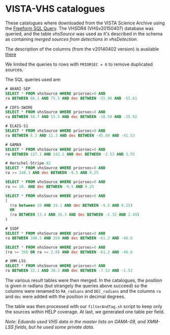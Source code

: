VISTA-VHS catalogues
====================

These catalogues where downloaded from the VISTA Science Archive using the
[Freeform SQL Query](http://horus.roe.ac.uk:8080/vdfs/VSQL_form.jsp). The VHSDR4
(VHSv20150407) database was queried, and the table *vhsSource* was used as it's
described in the schema as containing *merged sources from detections in
vhsDetection*.

The description of the columns (from the v20140402 version) is available
[there](http://horus.roe.ac.uk/vsa/www/VHSDR4/VHSDR4_TABLE_vhsSourceSchema.html)

We limited the queries to rows with `PRIORSEC = 0` to remove duplicated sources.

The SQL queries used are:

```sql
# AKARI-SEP
SELECT * FROM vhsSource WHERE priorsec=0 AND
ra BETWEEN 66.1 AND 75.5 AND dec BETWEEN -55.96 AND -51.61

# CDFS-SWIRE
SELECT * FROM vhsSource WHERE priorsec=0 AND
ra BETWEEN 50.7 AND 55.5 AND dec BETWEEN -30.50 AND -25.92

# ELAIS-S1
SELECT * FROM vhsSource WHERE priorsec=0 AND
ra BETWEEN 6.3 AND 11.3 AND dec BETWEEN -45.60 AND -41.53

# GAMA9
SELECT * FROM vhsSource WHERE priorsec=0 AND
ra BETWEEN 127.1 AND 142.2 AND dec BETWEEN -2.53 AND 3.55

# Herschel-Stripe-82
SELECT * FROM vhsSource WHERE priorsec=0 AND
ra >= 348.3 AND dec BETWEEN -9.5 AND 9.25

SELECT * FROM vhsSource WHERE priorsec=0 AND
ra <= 10. AND dec BETWEEN -9.5 AND 9.25

SELECT * FROM vhsSource WHERE priorsec=0 AND
(
  (ra between 10 AND 19.1 AND dec BETWEEN -9.5 AND 9.25)
  OR
  (ra BETWEEN 13.4 AND 36.3 AND dec BETWEEN -2.32 AND 2.49)
)

# SSDF
SELECT * FROM vhsSource WHERE priorsec=0 AND
ra BETWEEN 340.5 AND 350 AND dec BETWEEN -61.2 AND -48.6

SELECT * FROM vhsSource WHERE priorsec=0 AND
(ra >= 350 OR ra <= 2.8) AND dec BETWEEN -61.2 AND -48.6

# XMM-LSS
SELECT * FROM vhsSource WHERE priorsec=0 AND
ra BETWEEN 32.1 AND 38.2 AND dec BETWEEN -7.53 AND -1.52
```

The various result tables were then merged. In the catalogues, the position is
given in radians (but strangely the queries above succeed) so the columns were
renamed to `RA_radians` and `DEC_radians` and the columns `ra` and `dec` were
added with the position in decimal degrees.

The table was then processed with our `filterAndTag.sh` script to keep only the
sources within HELP coverage.  At last, we generated one table per field.

*Note: Eduardo used VHS data in the master lists on GAMA-09, and XMM-LSS fields,
but he used some private data.*
